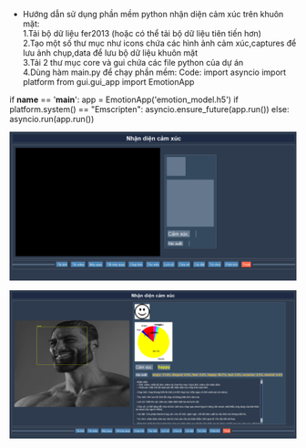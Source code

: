 * Hướng dẫn sử dụng phần mềm python nhận diện cảm xúc trên khuôn mặt: <br>
1.Tải bộ dữ liệu fer2013 (hoặc có thể tải bộ dữ liệu tiên tiến hơn) <br>
2.Tạo một số thư mục như icons chứa các hình ảnh cảm xúc,captures để lưu ảnh chụp,data để lưu bộ dữ liệu khuôn mặt <br>
3.Tải 2 thư mục core và gui chứa các file python của dự án <br>
4.Dùng hàm main.py để chạy phần mềm:
Code:
import asyncio
import platform
from gui.gui_app import EmotionApp

if __name__ == '__main__':
    app = EmotionApp('emotion_model.h5')
    if platform.system() == "Emscripten":
        asyncio.ensure_future(app.run())
    else:
        asyncio.run(app.run())

![Hình ảnh 1](https://github.com/thongthai3623/face_emotions/blob/main/image/Screenshot%202025-09-25%20183632.png?raw=true)




![Hình ảnh 2](https://github.com/thongthai3623/face_emotions/blob/main/image/Screenshot%202025-09-25%20183657.png?raw=true)











